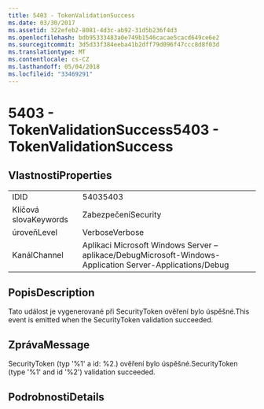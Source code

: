 ```yaml
---
title: 5403 - TokenValidationSuccess
ms.date: 03/30/2017
ms.assetid: 322efeb2-8081-4d3c-ab92-31d5b236f4d3
ms.openlocfilehash: bdb95333483a0e749b1546cacae5cacd649ce6e2
ms.sourcegitcommit: 3d5d33f384eeba41b2dff79d096f47ccc8d8f03d
ms.translationtype: MT
ms.contentlocale: cs-CZ
ms.lasthandoff: 05/04/2018
ms.locfileid: "33469291"
---
```

# <a name="5403---tokenvalidationsuccess"></a><span data-ttu-id="18309-102">5403 - TokenValidationSuccess</span><span class="sxs-lookup"><span data-stu-id="18309-102">5403 - TokenValidationSuccess</span></span>
## <a name="properties"></a><span data-ttu-id="18309-103">Vlastnosti</span><span class="sxs-lookup"><span data-stu-id="18309-103">Properties</span></span>  
  
|||  
|-|-|  
|<span data-ttu-id="18309-104">ID</span><span class="sxs-lookup"><span data-stu-id="18309-104">ID</span></span>|<span data-ttu-id="18309-105">5403</span><span class="sxs-lookup"><span data-stu-id="18309-105">5403</span></span>|  
|<span data-ttu-id="18309-106">Klíčová slova</span><span class="sxs-lookup"><span data-stu-id="18309-106">Keywords</span></span>|<span data-ttu-id="18309-107">Zabezpečení</span><span class="sxs-lookup"><span data-stu-id="18309-107">Security</span></span>|  
|<span data-ttu-id="18309-108">úroveň</span><span class="sxs-lookup"><span data-stu-id="18309-108">Level</span></span>|<span data-ttu-id="18309-109">Verbose</span><span class="sxs-lookup"><span data-stu-id="18309-109">Verbose</span></span>|  
|<span data-ttu-id="18309-110">Kanál</span><span class="sxs-lookup"><span data-stu-id="18309-110">Channel</span></span>|<span data-ttu-id="18309-111">Aplikaci Microsoft Windows Server – aplikace/Debug</span><span class="sxs-lookup"><span data-stu-id="18309-111">Microsoft-Windows-Application Server-Applications/Debug</span></span>|  
  
## <a name="description"></a><span data-ttu-id="18309-112">Popis</span><span class="sxs-lookup"><span data-stu-id="18309-112">Description</span></span>  
 <span data-ttu-id="18309-113">Tato událost je vygenerované při SecurityToken ověření bylo úspěšné.</span><span class="sxs-lookup"><span data-stu-id="18309-113">This event is emitted when the SecurityToken validation succeeded.</span></span>  
  
## <a name="message"></a><span data-ttu-id="18309-114">Zpráva</span><span class="sxs-lookup"><span data-stu-id="18309-114">Message</span></span>  
 <span data-ttu-id="18309-115">SecurityToken (typ '%1' a id: %2.) ověření bylo úspěšné.</span><span class="sxs-lookup"><span data-stu-id="18309-115">SecurityToken (type '%1' and id '%2') validation succeeded.</span></span>  
  
## <a name="details"></a><span data-ttu-id="18309-116">Podrobnosti</span><span class="sxs-lookup"><span data-stu-id="18309-116">Details</span></span>
